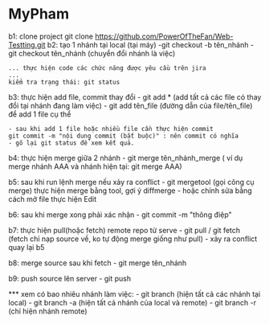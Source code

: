 # MyPham
b1: clone project
	git clone https://github.com/PowerOfTheFan/Web-Testting.git
b2: tạo 1 nhánh tại local (tại máy)
	-git checkout -b tên_nhánh
	- git checkout tên_nhánh (chuyển đổi nhánh là việc)
	
	... thực hiện code các chức năng được yêu cầu trên jira
	...
	kiểm tra trạng thái: git status
	
b3: thực hiện add file, commit thay đổi	
	- git add * (add tất cả các file có thay đổi tại nhánh đang làm việc)
	- git add tên_file (đường dẫn của file/tên_file) để add 1 file cụ thể
	
	- sau khi add 1 file hoặc nhiều file cần thực hiện commit
	git commit -m "nội dung commit (bắt buộc)" : nên commit có nghĩa
	- gõ lại git status để xem kết quả.

b4: thực hiện merge giữa 2 nhánh
	- git merge tên_nhánh_merge ( ví dụ merge nhánh AAA và nhánh hiện tại: git merge AAA)

b5: sau khi run lệnh merge nếu xảy ra conflict
	- git mergetool (gọi công cụ merge) thực hiện merge bằng tool, gợi ý diffmerge
	- hoặc chỉnh sửa bằng cách mở file thực hiện Edit
	
b6: sau khi merge xong phải xác nhận
	- git commit -m "thông điệp"
	
	
b7: thực hiện pull(hoặc fetch) remote repo từ serve
	- git pull / git fetch (fetch chỉ nạp source về, ko tự động merge giống như pull)
	- xảy ra conflict quay lại b5

b8: merge source sau khi fetch
	- git merge tên_nhánh
	
b9: push source lên server
	- git push

*** xem có bao nhiêu nhánh làm việc:
	- git branch (hiện tất cả các nhánh tại local)
	- git branch -a (hiện tất cả nhánh của local và remote)
	- git branch -r (chỉ hiện nhánh remote)
